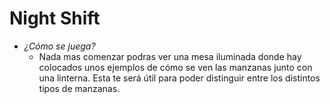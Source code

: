 # Night Shift
- *¿Cómo se juega?*
  - Nada mas comenzar podras ver una mesa iluminada donde hay colocados unos ejemplos de cómo se ven las manzanas junto con una linterna. Esta te será útil para poder distinguir entre los distintos tipos de manzanas.
